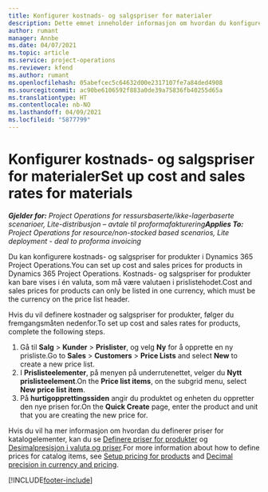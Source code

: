 ```yaml
---
title: Konfigurer kostnads- og salgspriser for materialer
description: Dette emnet inneholder informasjon om hvordan du konfigurerer kostnads- og salgspriser for materialer som brukes i prosjekter.
author: rumant
manager: Annbe
ms.date: 04/07/2021
ms.topic: article
ms.service: project-operations
ms.reviewer: kfend
ms.author: rumant
ms.openlocfilehash: 05abefcec5c64632d00e2317107fe7a84ded4908
ms.sourcegitcommit: ac90be6106592f883a0de39a75836fb40255d65a
ms.translationtype: HT
ms.contentlocale: nb-NO
ms.lasthandoff: 04/09/2021
ms.locfileid: "5877799"
---
```

# <a name="set-up-cost-and-sales-rates-for-materials"></a><span data-ttu-id="ef0f7-103">Konfigurer kostnads- og salgspriser for materialer</span><span class="sxs-lookup"><span data-stu-id="ef0f7-103">Set up cost and sales rates for materials</span></span>

<span data-ttu-id="ef0f7-104">_**Gjelder for:** Project Operations for ressursbaserte/ikke-lagerbaserte scenarioer, Lite-distribusjon – avtale til proformafakturering_</span><span class="sxs-lookup"><span data-stu-id="ef0f7-104">_**Applies To:** Project Operations for resource/non-stocked based scenarios, Lite deployment - deal to proforma invoicing_</span></span>

<span data-ttu-id="ef0f7-105">Du kan konfigurere kostnads- og salgspriser for produkter i Dynamics 365 Project Operations.</span><span class="sxs-lookup"><span data-stu-id="ef0f7-105">You can set up cost and sales prices for products in Dynamics 365 Project Operations.</span></span> <span data-ttu-id="ef0f7-106">Kostnads- og salgspriser for produkter kan bare vises i én valuta, som må være valutaen i prislistehodet.</span><span class="sxs-lookup"><span data-stu-id="ef0f7-106">Cost and sales prices for products can only be listed in one currency, which must be the currency on the price list header.</span></span>

<span data-ttu-id="ef0f7-107">Hvis du vil definere kostnader og salgspriser for produkter, følger du fremgangsmåten nedenfor.</span><span class="sxs-lookup"><span data-stu-id="ef0f7-107">To set up cost and sales rates for products, complete the following steps.</span></span> 

1. <span data-ttu-id="ef0f7-108">Gå til **Salg** > **Kunder** > **Prislister**, og velg **Ny** for å opprette en ny prisliste.</span><span class="sxs-lookup"><span data-stu-id="ef0f7-108">Go to **Sales** > **Customers** > **Price Lists** and select **New** to create a new price list.</span></span> 
2. <span data-ttu-id="ef0f7-109">I **Prislisteelementer**, på menyen på underrutenettet, velger du **Nytt prislisteelement**.</span><span class="sxs-lookup"><span data-stu-id="ef0f7-109">On the **Price list items**, on the subgrid menu, select **New price list item**.</span></span> 
3. <span data-ttu-id="ef0f7-110">På **hurtigopprettingssiden** angir du produktet og enheten du oppretter den nye prisen for.</span><span class="sxs-lookup"><span data-stu-id="ef0f7-110">On the **Quick Create** page, enter the product and unit that you are creating the new price for.</span></span>

<span data-ttu-id="ef0f7-111">Hvis du vil ha mer informasjon om hvordan du definerer priser for katalogelementer, kan du se [Definere priser for produkter](https://docs.microsoft.com/dynamics365/sales-enterprise/create-price-lists-price-list-items-define-pricing-products) og [Desimalpresisjon i valuta og priser](https://docs.microsoft.com/dynamics365/sales-enterprise/decimal-precision-currency-pricing).</span><span class="sxs-lookup"><span data-stu-id="ef0f7-111">For more information about how to define prices for catalog items, see [Setup pricing for products](https://docs.microsoft.com/dynamics365/sales-enterprise/create-price-lists-price-list-items-define-pricing-products) and [Decimal precision in currency and pricing](https://docs.microsoft.com/dynamics365/sales-enterprise/decimal-precision-currency-pricing).</span></span>

[!INCLUDE[footer-include](../includes/footer-banner.md)]
